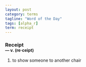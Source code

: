 ```yaml
---
layout: post
category: terms
tagline: "Word of the Day"
tags: [alpha_r]
term: receipt
---
```


<h3>Receipt<br/> <small>&mdash; v. (re<span>&middot;</span>ceipt)</small></h3>
<p><ol>
<li>to show someone to another chair</li>
</ol></p>
